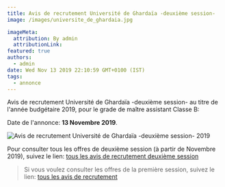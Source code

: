 ```yaml
---
title: Avis de recrutement Université de Ghardaïa -deuxième session-
image: /images/universite_de_ghardaia.jpg

imageMeta:
  attribution: By admin
  attributionLink:
featured: true
authors:
  - admin
date: Wed Nov 13 2019 22:10:59 GMT+0100 (IST)
tags:
  - annonce
---
```

Avis de recrutement Université de Ghardaïa -deuxième session- au titre de l'année budgétaire 2019, pour le grade de maître assistant Classe B:

Date de l'annonce: **13 Novembre 2019**.

![Avis de recrutement Université de Ghardaïa -deuxième session- 2019](/images/avis-de-recrutement-universite-de-gherdaia-deuxieme-session.jpg)

Pour consulter tous les offres de deuxième session (à partir de Novembre 2019), suivez le lien: [tous les avis de recrutement deuxième session](/tous-les-avis-de-recrutement-mitre-assistant-classe-b-au-titre-de-l-annee-2019-deuxieme-session/)

>Si vous voulez consulter les offres de la première session, suivez le lien: [tous les avis de recrutement](/tous_les_avis_de_recrutement_annee_budgetaire_2019/)

